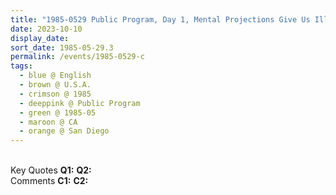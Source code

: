 ```yaml
---
title: "1985-0529 Public Program, Day 1, Mental Projections Give Us Illusions, San Diego, CA, U.S.A."
date: 2023-10-10
display_date: 
sort_date: 1985-05-29.3
permalink: /events/1985-0529-c
tags:
  - blue @ English
  - brown @ U.S.A.
  - crimson @ 1985
  - deeppink @ Public Program
  - green @ 1985-05
  - maroon @ CA
  - orange @ San Diego
---
```


<br>

<wave-list>
  <list-title color="DarkSeaGreen" width="55">Key Quotes</list-title>
  <list-item color="BlanchedAlmond" width="280"><b>Q1:</b> <i></i></list-item>
  <list-item color="Lavender" width="280"><b>Q2:</b> <i></i></list-item>
</wave-list>

<br>

<wave-list>
  <list-title color="DarkSeaGreen" width="55">Comments</list-title>
  <list-item color="BlanchedAlmond" width="280"><b>C1:</b> <i></i></list-item>
  <list-item color="Lavender" width="280"><b>C2:</b> <i></i></list-item>
</wave-list>